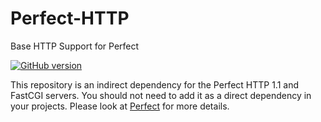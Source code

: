# Perfect-HTTP
Base HTTP Support for Perfect

[![GitHub version](https://badge.fury.io/gh/PerfectlySoft%2FPerfect-HTTP.svg)](https://badge.fury.io/gh/PerfectlySoft%2FPerfect-HTTP)

This repository is an indirect dependency for the Perfect HTTP 1.1 and FastCGI servers. You should not need to add it as a direct dependency in your projects. Please look at [Perfect](https://github.com/PerfectlySoft/Perfect) for more details.

